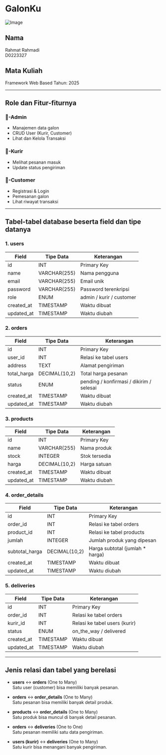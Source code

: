# GalonKu

![Image](https://github.com/user-attachments/assets/e2e43c12-2238-45fe-8944-c6c98635f908)

## Nama

Rahmat Rahmadi  
D0223327  

## Mata Kuliah

Framework Web Based
Tahun: 2025

---

## Role dan Fitur-fiturnya

### 🔧-Admin

- Manajemen data galon
- CRUD User (Kurir, Customer)
- Lihat dan Kelola Transaksi

### 🚚-Kurir

- Melihat pesanan masuk
- Update status pengiriman

### 🛒-Customer

- Registrasi & Login
- Pemesanan galon
- Lihat riwayat transaksi

---

## Tabel-tabel database beserta field dan tipe datanya

### 1. users

| Field      | Tipe Data    | Keterangan               |
|------------|--------------|--------------------------|
| id         | INT       | Primary Key              |
| name       | VARCHAR(255) | Nama pengguna            |
| email      | VARCHAR(255) | Email unik               |
| password   | VARCHAR(255) | Password terenkripsi     |
| role       | ENUM         | admin / kurir / customer |
| created_at | TIMESTAMP    | Waktu dibuat             |
| updated_at | TIMESTAMP    | Waktu diubah             |

### 2. orders

| Field       | Tipe Data    | Keterangan                      |
|-------------|--------------|----------------------------------|
| id          | INT       | Primary Key                     |
| user_id     | INT       | Relasi ke tabel users           |
| address     | TEXT         | Alamat pengiriman               |
| total_harga | DECIMAL(10,2)| Total harga pesanan             |
| status      | ENUM         | pending / konfirmasi / dikirim / selesai |
| created_at  | TIMESTAMP    | Waktu dibuat                    |
| updated_at  | TIMESTAMP    | Waktu diubah                    |

### 3. products

| Field      | Tipe Data     | Keterangan         |
|------------|---------------|--------------------|
| id         | INT        | Primary Key        |
| name       | VARCHAR(255)  | Nama produk        |
| stock      | INTEGER       | Stok tersedia      |
| harga      | DECIMAL(10,2) | Harga satuan       |
| created_at | TIMESTAMP     | Waktu dibuat       |
| updated_at | TIMESTAMP     | Waktu diubah       |

### 4. order_details

| Field          | Tipe Data     | Keterangan                        |
|----------------|---------------|------------------------------------|
| id             | INT        | Primary Key                        |
| order_id       | INT        | Relasi ke tabel orders             |
| product_id     | INT        | Relasi ke tabel products           |
| jumlah         | INTEGER       | Jumlah produk yang dipesan         |
| subtotal_harga | DECIMAL(10,2) | Harga subtotal (jumlah * harga)    |
| created_at     | TIMESTAMP     | Waktu dibuat                       |
| updated_at     | TIMESTAMP     | Waktu diubah                       |

### 5. deliveries

| Field      | Tipe Data     | Keterangan                           |
|------------|---------------|---------------------------------------|
| id         | INT        | Primary Key                           |
| order_id   | INT        | Relasi ke tabel orders                |
| kurir_id   | INT        | Relasi ke tabel users (kurir)         |
| status     | ENUM          | on_the_way / delivered                |
| created_at | TIMESTAMP     | Waktu dibuat                          |
| updated_at | TIMESTAMP     | Waktu diubah                          |

---

## Jenis relasi dan tabel yang berelasi

- **users** ↔ **orders** (One to Many)  
  Satu user (customer) bisa memiliki banyak pesanan.

- **orders** ↔ **order_details** (One to Many)  
  Satu pesanan bisa memiliki banyak detail produk.

- **products** ↔ **order_details** (One to Many)  
  Satu produk bisa muncul di banyak detail pesanan.

- **orders** ↔ **deliveries** (One to One)  
  Satu pesanan memiliki satu data pengiriman.

- **users (kurir)** ↔ **deliveries** (One to Many)  
  Satu kurir bisa menangani banyak pengiriman.
